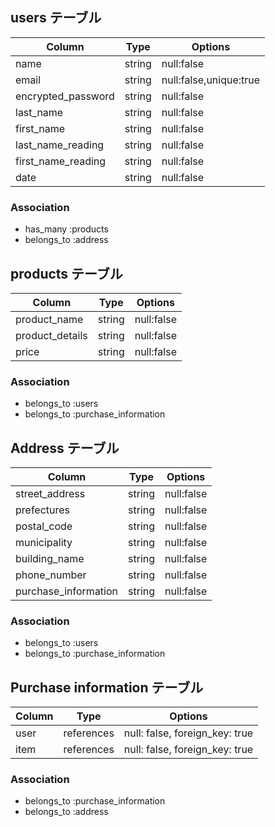 ## users テーブル


|Column              | Type    | Options                |
| ------------------ | ------- | ---------------------- |
| name               | string  | null:false             |
| email              | string  | null:false,unique:true |
| encrypted_password | string  | null:false             | 
| last_name          | string  | null:false             |
| first_name         | string  | null:false             |
| last_name_reading  | string  | null:false             |
| first_name_reading | string  | null:false             |
| date               | string  | null:false             |

### Association

- has_many :products
- belongs_to :address


## products テーブル

|Column            | Type   | Options    |
| ---------------- | ------ | ---------- |
| product_name     | string | null:false |
| product_details  | string | null:false |
| price            | string | null:false |

### Association

- belongs_to :users
- belongs_to :purchase_information 

## Address テーブル

| Column                | Type    | Options      | 
| --------------------- | ------- | ------------ |
| street_address        | string  | null:false   |
| prefectures           | string  | null:false   |
| postal_code           | string  | null:false   |
| municipality          | string  | null:false   |
| building_name         | string  | null:false   |
| phone_number          | string  | null:false   |
| purchase_information  | string  | null:false   |
 



### Association

- belongs_to :users
- belongs_to :purchase_information


## Purchase information テーブル

| Column  | Type       | Options                        |
| ------- | ---------- | ------------------------------ | 
| user    | references | null: false, foreign_key: true |
| item    | references | null: false, foreign_key: true |


### Association

- belongs_to :purchase_information
- belongs_to :address


